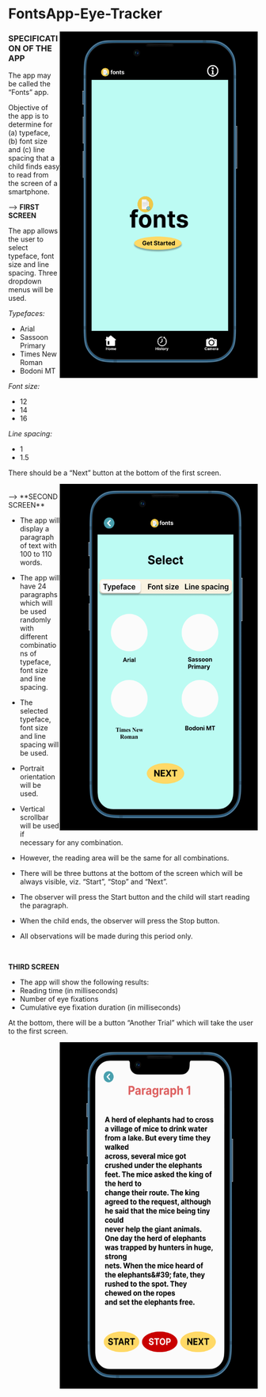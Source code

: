 # FontsApp-Eye-Tracker

 <img align="right" width="400" height="700" src="https://github.com/cybergeekgyan/FontsApp-Eye-Tracker/blob/main/img/homescreen.png">

### SPECIFICATION OF THE APP 
 
The app may be called the “Fonts” app.
 
Objective of the app is to determine for 
   (a) typeface, 
   (b) font size and 
   (c) line spacing that a child finds easy to read from the screen of a smartphone.
 
 
--> **FIRST SCREEN**
 
The app allows the user to select typeface, font size and line spacing. Three dropdown menus will be used.
 
*Typefaces:*
- Arial
- Sassoon Primary
- Times New Roman
- Bodoni MT
 
*Font size:*
- 12
- 14
- 16
 
*Line spacing:*
- 1
- 1.5
 
There should be a “Next” button at the bottom of the first screen.
 
 <img align="right" width="400" height="700" src="https://github.com/cybergeekgyan/FontsApp-Eye-Tracker/blob/main/img/firstscreen.png">


<br> 
--> **SECOND SCREEN**
 
 - The app will display a paragraph of text with 100 to 110 words. 
 - The app will have 24 paragraphs which will be used randomly with different combinations of typeface, font size and line spacing.
 
 - The selected typeface, font size and line spacing will be used. 
 - Portrait orientation will be used.
 
 - Vertical scrollbar will be used if necessary for any combination. 
 - However, the reading area will be the same for all combinations.
 
 - There will be three buttons at the bottom of the screen which will be always visible, viz. “Start”, “Stop” and “Next”.
 - The observer will press the Start button and the child will start reading the paragraph. 
 - When the child ends, the observer will press the Stop button. 
 - All observations will be made during this period only.
 
 </br>
 
**THIRD SCREEN**
 
 - The app will show the following results:
 - Reading time (in milliseconds)
 - Number of eye fixations
 - Cumulative eye fixation duration (in milliseconds)
 
At the bottom, there will be a button “Another Trial” which will take the user to the first screen.
 
  <img align="right" width="400" height="700" src="https://github.com/cybergeekgyan/FontsApp-Eye-Tracker/blob/main/img/secondscreen.png">
